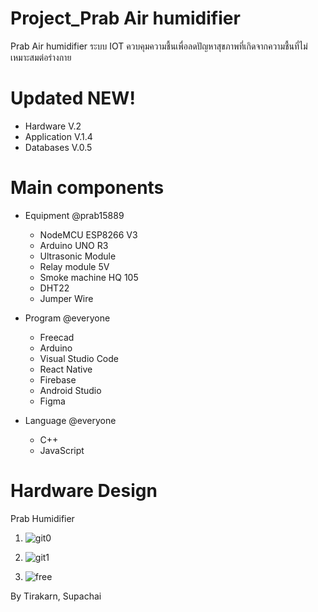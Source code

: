 # Project_Prab Air humidifier

Prab Air humidifier ระบบ IOT ควบคุมความชื้นเพื่อลดปัญหาสุขภาพที่เกิดจากความชื้นที่ไม่เหมาะสมต่อร่างกาย

# Updated NEW! 

  * Hardware V.2
  * Application V.1.4
  * Databases V.0.5

# Main components

  * Equipment @prab15889
    * NodeMCU ESP8266 V3
    * Arduino UNO R3
    * Ultrasonic Module
    * Relay module 5V
    * Smoke machine HQ 105
    * DHT22
    * Jumper Wire

  * Program @everyone
    * Freecad
    * Arduino
    * Visual Studio Code
    * React Native
    * Firebase
    * Android Studio
    * Figma
  
  * Language @everyone
    * C++
    * JavaScript


# Hardware Design

Prab Humidifier

1. ![git0](https://user-images.githubusercontent.com/90176118/135106619-31cfaeb5-d5c9-4172-9715-daf525c09c78.jpg)




2. ![git1](https://user-images.githubusercontent.com/90176118/135105970-47bb95bf-27d9-4d87-acb9-421fb3480cb6.jpg)



3. ![free](https://user-images.githubusercontent.com/90176118/137842027-e4e5a180-6842-4b53-98a3-25ff28bf4880.jpg)


By Tirakarn, Supachai
